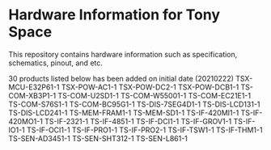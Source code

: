 # Hardware Information for Tony Space
This repository contains hardware information such as specification, schematics, pinout, and etc.

30 products listed below has been added on initial date (20210222)
TSX-MCU-E32P61-1
TSX-POW-AC1-1
TSX-POW-DC2-1
TSX-POW-DCB1-1
TS-COM-XB3P1-1
TS-COM-U2SD1-1
TS-COM-W55001-1
TS-COM-EC21E1-1
TS-COM-S76S1-1
TS-COM-BC95G1-1
TS-DIS-7SEG4D1-1
TS-DIS-LCD131-1
TS-DIS-LCD241-1
TS-MEM-FRAM1-1
TS-MEM-SD1-1
TS-IF-420MI1-1
TS-IF-420MO1-1
TS-IF-2321-1
TS-IF-4851-1
TS-IF-DCI1-1
TS-IF-GROV1-1
TS-IF-IO1-1
TS-IF-OCI1-1
TS-IF-PRO1-1
TS-IF-PRO2-1
TS-IF-TSW1-1
TS-IF-THM1-1
TS-SEN-AD3451-1
TS-SEN-SHT312-1
TS-SEN-L861-1
